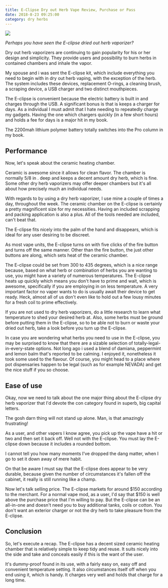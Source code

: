 ```yaml
---
title: E-Clipse Dry out Herb Vape Review, Purchase or Pass
date: 2018-8-23 09:25:00
category: dry herbs
---
```


![](/images/5.jpg)

*Perhaps you have seen the E-clipse dried out herb vaporizer?*

Dry out herb vaporizers are continuing to gain popularity for his or her design and simplicity. They provide users and possibility to burn herbs in contained chambers and inhale the vapor.

My spouse and i was sent the E-clipse kit, which include everything you need to begin with in dry out herb vaping, with the exception of the herb. The system includes these devices, replacement O-rings, a cleaning brush, a scraping device, a USB charger and two distinct mouthpieces.

<!-- more -->

The E-clipse is convenient because the electric battery is built in and charges through the USB. A significant bonus is that is keeps a charger for days. As a individual I must admit that I hate needing to repeatedly charge my gadgets. Having the one which chargers quickly (in a few short hours) and holds a fee for days is a major hit in my book.

The 2200mah lithium polymer battery totally switches into the Pro column in my book.

## Performance

Now, let's speak about the ceramic heating chamber.

Ceramic is awesome since it allows for clean flavor. The chamber is normally 5/8 in . deep and keeps a decent amount dry herb, which is fine. Some other dry herb vaporizers may offer deeper chambers but it's all about how precisely much an individual needs.

With regards to by using a dry herb vaporizer, I use mine a couple of times a day, throughout the week. The ceramic chamber on the E-clipse is certainly a pretty magnificent size for my necessities. Having an included scrapping and packing application is also a plus. All of the tools needed are included, can't beat that.

The E-clipse fits nicely into the palm of the hand and disappears, which is ideal for any user desiring to be discreet.

As most vape units, the E-clipse turns on with five clicks of the fire button and turns off the same manner. Other than the fire button, the just other buttons are along, which sets heat of the ceramic chamber.

The E-clipse could be set from 300 to 435 degrees, which is a nice range because, based on what herb or combination of herbs you are wanting to use, you might have a variety of numerous temperatures. The E-clipse heats up quickly which means you don't have to prime and wait, which is awesome, specifically if you are employing in on less temperature. A very important factor no vaper wants to do is usually await their device to get ready. Heck, almost all of us don't even like to hold out a few lousy minutes for a fresh coil to prime effectively.

If you are not used to dry herb vaporizers, do a little research to learn what temperature to shed your desired herb at. Also, some herbs must be ground before putting them in the E-clipse, so to be able not to burn or waste your dried out herb, take a look before you turn up the E-clipse.

In case you are wondering what herbs you need to use in the E-clipse, you may be surprised to know that there are a sizable selection of totally-legal-in-every-state options. Not long ago i used a blend of damiana, peppermint and lemon balm that's reported to be calming. I enjoyed it, nonetheless it took some used to the flavour. Of course, you might head to a place where pot dispensaries happen to be legal (such as for example NEVADA) and get the nice stuff if you so choose.

## Ease of use

Okay, now we need to talk about the one major thing about the E-clipse dry herb vaporizer that I'd devote the con category found in superb, big capital letters.

The gosh darn thing will not stand up alone. Man, is that amazingly frustrating!

As a user, and other vapers I know agree, you pick up the vape have a hit or two and then set it back off. Well not with the E-clipse. You must lay the E-clipse down because it includes a rounded bottom.

I cannot tell you how many moments I've dropped the dang matter, when I go to set it down away of mere habit.

On that be aware I must say that the E-clipse does appear to be very durable, because given the number of circumstances it's fallen off the cabinet, it really is still running like a champ.

Now let's talk selling price. The E-clipse markets for around $150 according to the merchant. For a normal vape mod, as a user, I'd say that $150 is well above the purchase price that I'm willing to pay. But the E-clipse can be an all-in-one and doesn't need you to buy additional tanks, coils or cotton. You don't want an exterior charger or not the dry herb to take pleasure from the E-clipse.

## Conclusion

So, let's execute a recap. The E-clipse has a decent sized ceramic heating chamber that is relatively simple to keep tidy and reuse. It suits nicely into the side and take and conceals easily if this is the want of the user.

It's dummy-proof found in its use, with a fairly easy on, easy off and convenient temperature setting. It also circumstances itself off when you end using it, which is handy. It charges very well and holds that charge for a long time.
